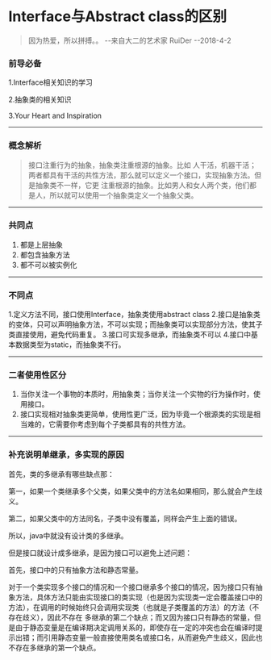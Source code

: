 # Interface与Abstract class的区别
> 因为热爱，所以拼搏。。          --来自大二的艺术家 RuiDer  --2018-4-2

### 前导必备
1.Interface相关知识的学习

2.抽象类的相关知识

3.Your Heart and Inspiration

-----------
### 概念解析
> 接口注重行为的抽象，抽象类注重根源的抽象。比如 人干活，机器干活；两者都具有干活的共性方法，那么就可以定义一个接口，实现抽象方法。但是抽象类不一样，它更
> 注重根源的抽象。比如男人和女人两个类，他们都是人，所以就可以使用一个抽象类定义一个抽象父类。

------------

### 共同点
1. 都是上层抽象
2. 都包含抽象方法
3. 都不可以被实例化

-----------------------
### 不同点
1.定义方法不同，接口使用Interface，抽象类使用abstract class
2.接口是抽象类的变体，只可以声明抽象方法，不可以实现；而抽象类可以实现部分方法，使其子类直接使用，避免代码重复。
3.接口可实现多继承，而抽象类不可以
4.接口中基本数据类型为static，而抽象类不行。

--------------

### 二者使用性区分
1. 当你关注一个事物的本质时，用抽象类；当你关注一个实物的行为操作时，使用接口。
2. 接口实现相对抽象类更简单，使用性更广泛，因为毕竟一个根源类的实现是相当难的，它需要你考虑到每个子类都具有的共性方法。

--------------
### 补充说明单继承，多实现的原因
首先，类的多继承有哪些缺点那：

第一，如果一个类继承多个父类，如果父类中的方法名如果相同，那么就会产生歧义。

第二，如果父类中的方法同名，子类中没有覆盖，同样会产生上面的错误。

所以，java中就没有设计类的多继承。

但是接口就设计成多继承，是因为接口可以避免上述问题：

首先，接口中的只有抽象方法和静态常量。

对于一个类实现多个接口的情况和一个接口继承多个接口的情况，因为接口只有抽象方法，具体方法只能由实现接口的类实现（也是因为实现类一定会覆盖接口中的
方法），在调用的时候始终只会调用实现类（也就是子类覆盖的方法）的方法（不存在歧义），因此不存在 多继承的第二个缺点；而又因为接口只有静态的常量，但
是由于静态变量是在编译期决定调用关系的，即使存在一定的冲突也会在编译时提示出错；而引用静态变量一般直接使用类名或接口名，从而避免产生歧义，因此也
不存在多继承的第一个缺点。 
